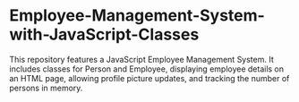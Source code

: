 # Employee-Management-System-with-JavaScript-Classes
This repository features a JavaScript Employee Management System. It includes classes for Person and Employee, displaying employee details on an HTML page, allowing profile picture updates, and tracking the number of persons in memory.
